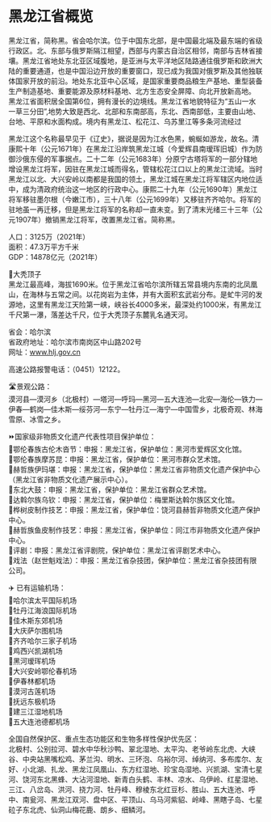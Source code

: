 # 黑龙江省概览  
黑龙江省，简称黑。省会哈尔滨。位于中国东北部，是中国最北端及最东端的省级行政区。北、东部与俄罗斯隔江相望，西部与内蒙古自治区相邻，南部与吉林省接壤。黑龙江省地处东北亚区域腹地，是亚洲与太平洋地区陆路通往俄罗斯和欧洲大陆的重要通道，也是中国沿边开放的重要窗口，现已成为我国对俄罗斯及其他独联体国家开放的前沿。地处东北亚中心区域，是国家重要商品粮生产基地、重型装备生产制造基地、重要能源及原材料基地、北方生态安全屏障、向北开放新高地。
黑龙江省面积居全国第6位，拥有漫长的边境线。黑龙江省地貌特征为“五山一水一草三分田”,地势大致是西北、北部和东南部高，东北、西南部低，主要由山地、台地、平原和水面构成。境内有黑龙江、松花江、乌苏里江等多条河流经过  
  
黑龙江这个名称最早见于《辽史》，据说是因为江水色黑，蜿蜒如游龙，故名。清康熙十年（公元1671年）在黑龙江沿岸筑黑龙江城（今爱辉县南瑷珲旧城）作为防御沙俄东侵的军事据点。二十二年（公元1683年）分原宁古塔将军的一部分辖地增设黑龙江将军，因驻在黑龙江城而得名，管辖松花江口以上的黑龙江流域。当时黑龙江以北、大兴安岭以南都是我国的领土，黑龙江城在黑龙江将军辖区内地位适中，成为清政府统治这一地区的行政中心。康熙二十九年（公元1690年）黑龙江将军移驻墨尔根（今嫩江市），三十八年（公元1699年）又移驻齐齐哈尔。将军的驻地虽一再迁移，但是黑龙江将军的名称却一直未变。到了清末光绪三十三年（公元1907年）撤销黑龙江将军，改置黑龙江省。简称黑。    
  
人口：3125万（2021年）  
面积：47.3万平方千米  
GDP：14878亿元（2021年）  

🌋大秃顶子  
黑龙江最高峰，海拔1690米。位于黑龙江省哈尔滨所辖五常县境内东南的北凤凰山，在海林与五常之间。以花岗岩为主体，并有大面积玄武岩分布。是虻牛河的发源地，这里有黑龙江天险第一峡，峡谷长4000多米，最深处约1000米，有黑龙江千尺第一瀑，落差达千尺，位于大秃顶子东麓乳名通天河。  

省会：哈尔滨  
省政府地址：哈尔滨市南岗区中山路202号  
网址：<a href="http://www.hlj.gov.cn" target="_blank">www.hlj.gov.cn</a>  

高速公路报警电话：（0451）12122。  

🛣️景观公路：  
漠河县—漠河乡（北极村）—塔河—呼玛—黑河—五大连池—北安—海伦—铁力—伊春—鹤岗—佳木斯—绥芬河—东宁—牡丹江—海宁—中国雪乡，北极奇观、林海雪原、冰雪之乡。  

⏩国家级非物质文化遗产代表性项目保护单位：  
🔸鄂伦春族古伦木沓节：申报：黑龙江省，保护单位：黑河市爱辉区文化馆。  
🔸鄂伦春族摩苏昆：申报：黑龙江省，保护单位：黑河市群众艺术馆。  
🔸赫哲族伊玛堪：申报：黑龙江省，保护单位：黑龙江省非物质文化遗产保护中心（黑龙江省非物质文化遗产展示中心）。  
🔸东北大鼓：申报：黑龙江省，保护单位：黑龙江省群众艺术馆。  
🔸达斡尔族乌钦：申报：黑龙江省，保护单位：梅里斯达斡尔族区文化馆。  
🔸桦树皮制作技艺：申报：黑龙江省，保护单位：饶河县赫哲非物质文化遗产保护中心。  
🔸赫哲族鱼皮制作技艺：申报：黑龙江省，保护单位：同江市非物质文化遗产保护中心。  
🔸评剧：申报：黑龙江省评剧院，保护单位：黑龙江省评剧艺术中心。  
🔸戏法（赵世魁戏法）：申报：黑龙江省杂技团，保护单位：黑龙江省杂技团有限公司。  

✈️ 已有运输机场：  
🔸哈尔滨太平国际机场  
🔸牡丹江海浪国际机场  
🔸佳木斯东郊机场  
🔸大庆萨尔图机场  
🔸齐齐哈尔三家子机场  
🔸鸡西兴凯湖机场  
🔸黑河瑷珲机场  
🔸大兴安岭鄂伦春机场  
🔸伊春林都机场  
🔸漠河古莲机场  
🔸抚远东极机场  
🔸建三江湿地机场  
🔸五大连池德都机场  

全国自然保护区、重点生态功能区和生物多样性保护优先区：  
北极村、公别拉河、碧水中华秋沙鸭、翠北湿地、太平沟、老爷岭东北虎、大峡谷、中央站黑嘴松鸡、茅兰沟、明水、三环泡、乌裕尔河、绰纳河、多布库尔、友好、小北湖、扎龙、黑龙江凤凰山、东方红湿地、珍宝岛湿地、兴凯湖、宝清七星河、饶河东北黑蜂、大沾河湿地、新青白头鹤、丰林、凉水、乌伊岭、红星湿地、三江、八岔岛、洪河、挠力河、牡丹峰、穆棱东北红豆杉、胜山、五大连池、呼中、南瓮河、黑龙江双河、盘中区、平顶山、乌马河紫貂、岭峰、黑瞎子岛、七星砬子东北虎、仙洞山梅花鹿、朗乡、细鳞河。  

